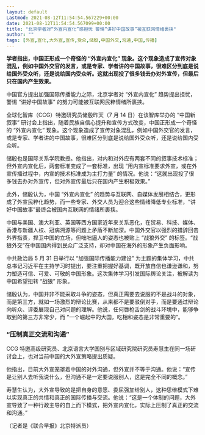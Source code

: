 ```yaml
---
layout: default
Lastmod: 2021-08-12T11:54:54.567229+00:00
date: 2021-08-12T11:54:54.567099+00:00
title: "北京学者对“外宣内宣化”感担忧 警惕“讲好中国故事”被互联网情绪裹挟"
author: ""
tags: [外宣,宣化,大外宣,宣传,受众,储殷,中国外交,沟通,中国,传播]
---
```


**学者指出，中国正形成一个奇怪的 “外宣内宣化” 现象。这个现象造成了宣传对象混乱，例如中国外交官的发言，或是专家、学者讲的中国故事，很难区分到底是说给国外受众听，还是说给国内受众听。这就出现投了很多钱去办对外宣传，但最后只在国内产生效果。**

中国官方提出加强国际传播能力之际，北京学者对 “外宣内宣化” 趋势提出担忧，警惕 “讲好中国故事” 的努力可能被互联网民粹情绪所裹挟。

全球化智库（CCG）特邀研究员储殷昨天（7 月 14 日）在该智库举办的 “中国新叙事” 研讨会上指出，随着民族自信心提升和宣传方式改变，中国正形成一个奇怪的 “外宣内宣化” 现象。这个现象造成了宣传对象混乱，例如中国外交官的发言，或是专家、学者讲的中国故事，很难区分到底是说给国外受众听，还是说给国内受众听。

储殷也是国际关系学院教授。他指出，对内和对外应有两套不同的叙事技术标准；但外宣内宣化后，两套标准变成了一套标准，出现 “用内宣标准要求外宣，或在外宣传播过程中，内宣的技术标准成为主打力量” 的情况。他说：“这就出现投了很多钱去办对外宣传，但对外宣传最后只在国内产生积极效果。”

此外，储殷认为，中国 “外宣内宣化” 的趋势与互联网、自媒体发展相结合，更形成了外宣民粹化趋势，而一些专家、外交人员为迎合这些情绪降低专业标准，“讲好中国故事”最终会被国内互联网的情绪所裹挟。

中国与美国、澳大利亚、英国等西方国家近年来关系恶化，在贸易、科技、媒体、香港与新疆人权、冠病溯源等问题上矛盾不断加深。中国外交官以强烈的措辞回击外界指责，捍卫中国的立场，但咄咄逼人的姿态也被贴上 “战狼外交” 的标签。“战狼外交”在中国国内得到民众广泛支持，却对中国在海外的形象产生负面影响。

中共政治局 5 月 31 日举行以 “加强国际传播能力建设” 为主题的集体学习，中共总书记习近平在主持学习时提出，要注重把握好基调，既开放自信也谦逊谦和，努力塑造可信、可爱、可敬的中国形象。这次集体学习引发国际舆论关注，被解读为中国希望扭转 “战狼” 形象。

储殷认为，中国并非不能采取斗争的姿态，但真正需要去说服的不是战斗的对象，而是第三方，就如一场激烈的辩论比赛，从来都不是要驳倒对手，而是要通过辩论向听众、评委展现自己对问题的理解。他说，任何唇枪舌剑的战斗环境中，能够争取到的第三方非常少，而 “一个崛起中的大国，吃相和姿态是非常重要的”。

### “压制真正交流和沟通”

CCG 特邀高级研究员、北京语言大学国别与区域研究院研究员寿慧生在同一场研讨会上，也对当前中国的大外宣策略提出质疑。

他指出，目前大外宣笼罩着中国的对外沟通，但外宣并不等于沟通。他说：“宣传是让别人去听我说什么，但沟通不是一定要说服别人，这是完全不同的概念。”

寿慧生认为，大外宣导致的是把自身的意愿、委屈强加给别人，这种思维模式下难以实现真正的共情和真正的国际传播与交流。他说：“这是一个体制的问题，大外宣导致了一种行政主导的自上而下模式，把外宣内宣化，实际上压制了真正的交流和沟通。”

（记者是《联合早报》北京特派员）
